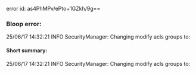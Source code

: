 error id: as4PhMPv/ePto+1GZkh/9g==
### Bloop error:

25/06/17 14:32:21 INFO SecurityManager: Changing modify acls groups to:
#### Short summary: 

25/06/17 14:32:21 INFO SecurityManager: Changing modify acls groups to: